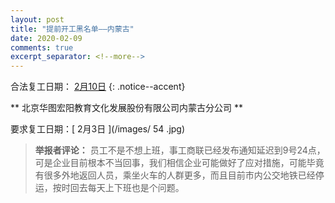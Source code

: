 ```yaml
---
layout: post
title: "提前开工黑名单——内蒙古"
date: 2020-02-09
comments: true
excerpt_separator: <!--more-->
---
```


合法复工日期： [2月10日](http://www.nmg.gov.cn/art/2020/1/30/art_4260_297868.html)
{: .notice--accent}



**	北京华图宏阳教育文化发展股份有限公司内蒙古分公司	**

要求复工日期：[	2月3日	](/images/	54	.jpg)
> **举报者评论：**	员工不是不想上班，事工商联已经发布通知延迟到9号24点，可是企业目前根本不当回事，我们相信企业可能做好了应对措施，可能毕竟有很多外地返回人员，乘坐火车的人群更多，而且目前市内公交地铁已经停运，按时回去每天上下班也是个问题。

<!--more-->